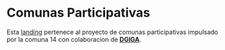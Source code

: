 # Comunas Participativas

Esta [landing](http://cdn2.buenosaires.gob.ar/dgiga/modernizacion/comunas_participativas/) pertenece al proyecto de comunas participativas impulsado por la comuna 14 con colaboracion de **[DGIGA](http://www.buenosaires.gob.ar/gobierno-abierto/direcci%C3%B3n-general-de-informaci%C3%B3n-y-gobierno-abierto)**.